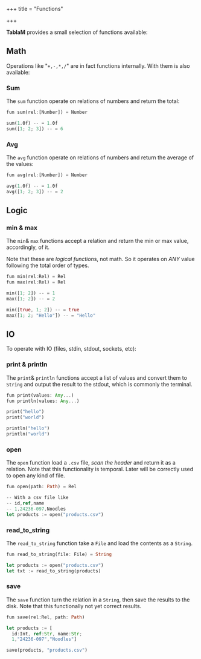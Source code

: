 +++
title = "Functions"

+++

**TablaM** provides a small selection of functions available:

## Math

Operations like "`+,-,*,/`" are in fact functions internally. With them is also available:

### Sum

The `sum` function operate on  relations of numbers and return the total:

```rust
fun sum(rel:[Number]) = Number
```

```rust
sum(1.0f) -- = 1.0f
sum([1; 2; 3]) -- = 6
```

### Avg

The `avg` function operate on  relations of numbers and return the average of the values:

```rust
fun avg(rel:[Number]) = Number
```

```rust
avg(1.0f) -- = 1.0f
avg([1; 2; 3]) -- = 2
```

## Logic

### min & max

The `min`& `max` functions accept a relation and return the min or max value, accordingly, of it.

Note that these are *logical function*s, not math. So it operates on *ANY* value following the total order of types.

```rust
fun min(rel:Rel) = Rel
fun max(rel:Rel) = Rel
```

```rust
min([1; 2]) -- = 1
max([1; 2]) -- = 2

min([true, 1; 2]) -- = true
max([1; 2; "Hello"]) -- = "Hello"
```

## IO

To operate with IO (files, stdin, stdout, sockets, etc):

### print & println

The `print`& `println` functions accept a list of values and convert them to `String` and output the result to the stdout, which is commonly the terminal.

```rust
fun print(values: Any...)
fun println(values: Any...)
```

```rust
print("hello")
print("world")

println("hello")
println("world")
```

### open

The `open` function load a `.csv` file, *scan the header* and return it as a relation. Note that this functionality is temporal. Later will be correctly used to open any kind of file.

```rust
fun open(path: Path) = Rel
```

```rust
-- With a csv file like
-- id,ref,name
-- 1,24236-097,Noodles
let products := open("products.csv")

```

### read_to_string

The `read_to_string` function take a `File` and load the contents as a `String`.

```rust
fun read_to_string(file: File) = String
```

```rust
let products := open("products.csv")
let txt := read_to_string(products)
```

### save

The `save` function turn the relation in a `String`, then save the results to the disk. Note that this functionally not yet correct results.

```rust
fun save(rel:Rel, path: Path)
```

```rust
let products := [
  id:Int, ref:Str, name:Str; 
  1,"24236-097","Noodles"]

save(products, "products.csv")
```